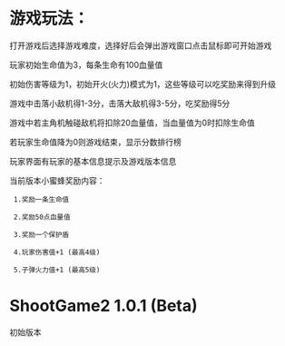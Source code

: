 # 游戏玩法：
打开游戏后选择游戏难度，选择好后会弹出游戏窗口点击鼠标即可开始游戏

玩家初始生命值为3，每条生命有100血量值

初始伤害等级为1，初始开火(火力)模式为1，这些等级可以吃奖励来得到升级

游戏中击落小敌机得1-3分，击落大敌机得3-5分，吃奖励得5分

游戏中若主角机触碰敌机将扣除20血量值，当血量值为0时扣除生命值

若玩家生命值降为0则游戏结束，显示分数排行榜

玩家界面有玩家的基本信息提示及游戏版本信息

当前版本小蜜蜂奖励内容：

     1.奖励一条生命值

     2.奖励50点血量值

     3.奖励一个保护盾

     4.玩家伤害值+1 (最高4级)

     5.子弹火力值+1 (最高5级)

# ShootGame2 1.0.1 (Beta)
初始版本